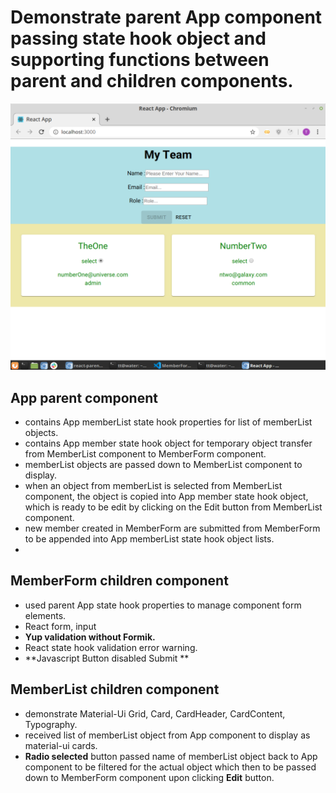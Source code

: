 
# Demonstrate parent App component passing state hook object and supporting functions between parent and children components.
![Team building App](./parent-child-state.png)

## App parent component
* contains App memberList state hook properties for list of memberList objects.
* contains App member state hook object for temporary object transfer from MemberList component to MemberForm component. 
* memberList objects are passed down to MemberList component to display.
* when an object from memberList is selected from MemberList component, the object is copied into App member state hook object, which is ready to be edit by clicking on the Edit button from MemberList component.
* new member created in MemberForm are submitted from MemberForm to be appended into App memberList state hook object lists.
* 

## MemberForm children component
* used parent App state hook properties to manage component form elements.
* React form, input
* __Yup validation without Formik.__
* React state hook validation error warning.
* **Javascript Button disabled Submit **

## MemberList children component
* demonstrate Material-Ui Grid, Card, CardHeader, CardContent, Typography.
* received list of memberList object from App component to display as material-ui cards.
* **Radio selected** button passed name of memberList object back to App component to be filtered for the actual object which then to be passed down to MemberForm component upon clicking **Edit** button.
